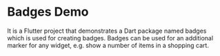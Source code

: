 # Badges Demo

It is a Flutter project that demonstrates a Dart package named badges which is used for creating 
badges. Badges can be used for an additional marker for any widget, e.g. show a number of items in 
a shopping cart.